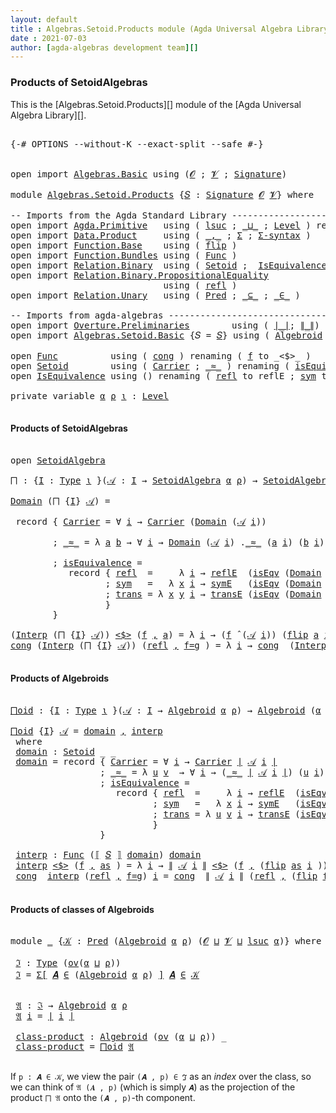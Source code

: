 ```yaml
---
layout: default
title : Algebras.Setoid.Products module (Agda Universal Algebra Library)
date : 2021-07-03
author: [agda-algebras development team][]
---
```



### Products of SetoidAlgebras

This is the [Algebras.Setoid.Products][] module of the [Agda Universal Algebra Library][].

<pre class="Agda">

<a id="299" class="Symbol">{-#</a> <a id="303" class="Keyword">OPTIONS</a> <a id="311" class="Pragma">--without-K</a> <a id="323" class="Pragma">--exact-split</a> <a id="337" class="Pragma">--safe</a> <a id="344" class="Symbol">#-}</a>


<a id="350" class="Keyword">open</a> <a id="355" class="Keyword">import</a> <a id="362" href="Algebras.Basic.html" class="Module">Algebras.Basic</a> <a id="377" class="Keyword">using</a> <a id="383" class="Symbol">(</a><a id="384" href="Algebras.Basic.html#1210" class="Generalizable">𝓞</a> <a id="386" class="Symbol">;</a> <a id="388" href="Algebras.Basic.html#1212" class="Generalizable">𝓥</a> <a id="390" class="Symbol">;</a> <a id="392" href="Algebras.Basic.html#3576" class="Function">Signature</a><a id="401" class="Symbol">)</a>

<a id="404" class="Keyword">module</a> <a id="411" href="Algebras.Setoid.Products.html" class="Module">Algebras.Setoid.Products</a> <a id="436" class="Symbol">{</a><a id="437" href="Algebras.Setoid.Products.html#437" class="Bound">𝑆</a> <a id="439" class="Symbol">:</a> <a id="441" href="Algebras.Basic.html#3576" class="Function">Signature</a> <a id="451" href="Algebras.Basic.html#1210" class="Generalizable">𝓞</a> <a id="453" href="Algebras.Basic.html#1212" class="Generalizable">𝓥</a><a id="454" class="Symbol">}</a> <a id="456" class="Keyword">where</a>

<a id="463" class="Comment">-- Imports from the Agda Standard Library ---------------------</a>
<a id="527" class="Keyword">open</a> <a id="532" class="Keyword">import</a> <a id="539" href="Agda.Primitive.html" class="Module">Agda.Primitive</a>   <a id="556" class="Keyword">using</a> <a id="562" class="Symbol">(</a> <a id="564" href="Agda.Primitive.html#780" class="Primitive">lsuc</a> <a id="569" class="Symbol">;</a> <a id="571" href="Agda.Primitive.html#810" class="Primitive Operator">_⊔_</a> <a id="575" class="Symbol">;</a> <a id="577" href="Agda.Primitive.html#597" class="Postulate">Level</a> <a id="583" class="Symbol">)</a> <a id="585" class="Keyword">renaming</a> <a id="594" class="Symbol">(</a> <a id="596" href="Agda.Primitive.html#326" class="Primitive">Set</a> <a id="600" class="Symbol">to</a> <a id="603" class="Primitive">Type</a> <a id="608" class="Symbol">)</a>
<a id="610" class="Keyword">open</a> <a id="615" class="Keyword">import</a> <a id="622" href="Data.Product.html" class="Module">Data.Product</a>     <a id="639" class="Keyword">using</a> <a id="645" class="Symbol">(</a> <a id="647" href="Agda.Builtin.Sigma.html#236" class="InductiveConstructor Operator">_,_</a> <a id="651" class="Symbol">;</a> <a id="653" href="Agda.Builtin.Sigma.html#166" class="Record">Σ</a> <a id="655" class="Symbol">;</a> <a id="657" href="Data.Product.html#916" class="Function">Σ-syntax</a> <a id="666" class="Symbol">)</a>
<a id="668" class="Keyword">open</a> <a id="673" class="Keyword">import</a> <a id="680" href="Function.Base.html" class="Module">Function.Base</a>    <a id="697" class="Keyword">using</a> <a id="703" class="Symbol">(</a> <a id="705" href="Function.Base.html#1554" class="Function">flip</a> <a id="710" class="Symbol">)</a>
<a id="712" class="Keyword">open</a> <a id="717" class="Keyword">import</a> <a id="724" href="Function.Bundles.html" class="Module">Function.Bundles</a> <a id="741" class="Keyword">using</a> <a id="747" class="Symbol">(</a> <a id="749" href="Function.Bundles.html#1868" class="Record">Func</a> <a id="754" class="Symbol">)</a>
<a id="756" class="Keyword">open</a> <a id="761" class="Keyword">import</a> <a id="768" href="Relation.Binary.html" class="Module">Relation.Binary</a>  <a id="785" class="Keyword">using</a> <a id="791" class="Symbol">(</a> <a id="793" href="Relation.Binary.Bundles.html#1009" class="Record">Setoid</a> <a id="800" class="Symbol">;</a>  <a id="803" href="Relation.Binary.Structures.html#1522" class="Record">IsEquivalence</a> <a id="817" class="Symbol">)</a>
<a id="819" class="Keyword">open</a> <a id="824" class="Keyword">import</a> <a id="831" href="Relation.Binary.PropositionalEquality.html" class="Module">Relation.Binary.PropositionalEquality</a>
                             <a id="898" class="Keyword">using</a> <a id="904" class="Symbol">(</a> <a id="906" href="Agda.Builtin.Equality.html#208" class="InductiveConstructor">refl</a> <a id="911" class="Symbol">)</a>
<a id="913" class="Keyword">open</a> <a id="918" class="Keyword">import</a> <a id="925" href="Relation.Unary.html" class="Module">Relation.Unary</a>   <a id="942" class="Keyword">using</a> <a id="948" class="Symbol">(</a> <a id="950" href="Relation.Unary.html#1101" class="Function">Pred</a> <a id="955" class="Symbol">;</a> <a id="957" href="Relation.Unary.html#1742" class="Function Operator">_⊆_</a> <a id="961" class="Symbol">;</a> <a id="963" href="Relation.Unary.html#1523" class="Function Operator">_∈_</a> <a id="967" class="Symbol">)</a>

<a id="970" class="Comment">-- Imports from agda-algebras --------------------------------------------------------------</a>
<a id="1063" class="Keyword">open</a> <a id="1068" class="Keyword">import</a> <a id="1075" href="Overture.Preliminaries.html" class="Module">Overture.Preliminaries</a>        <a id="1105" class="Keyword">using</a> <a id="1111" class="Symbol">(</a> <a id="1113" href="Overture.Preliminaries.html#4155" class="Function Operator">∣_∣</a><a id="1116" class="Symbol">;</a> <a id="1118" href="Overture.Preliminaries.html#4193" class="Function Operator">∥_∥</a><a id="1121" class="Symbol">)</a>
<a id="1123" class="Keyword">open</a> <a id="1128" class="Keyword">import</a> <a id="1135" href="Algebras.Setoid.Basic.html" class="Module">Algebras.Setoid.Basic</a> <a id="1157" class="Symbol">{</a><a id="1158" class="Argument">𝑆</a> <a id="1160" class="Symbol">=</a> <a id="1162" href="Algebras.Setoid.Products.html#437" class="Bound">𝑆</a><a id="1163" class="Symbol">}</a> <a id="1165" class="Keyword">using</a> <a id="1171" class="Symbol">(</a> <a id="1173" href="Algebras.Setoid.Basic.html#2757" class="Function">Algebroid</a> <a id="1183" class="Symbol">;</a> <a id="1185" href="Algebras.Setoid.Basic.html#1889" class="Function Operator">⟦_⟧</a> <a id="1189" class="Symbol">;</a> <a id="1191" href="Algebras.Setoid.Basic.html#3113" class="Record">SetoidAlgebra</a> <a id="1205" class="Symbol">;</a> <a id="1207" href="Algebras.Setoid.Basic.html#4158" class="Function Operator">_̂_</a> <a id="1211" class="Symbol">;</a> <a id="1213" href="Algebras.Setoid.Basic.html#1178" class="Function">ov</a> <a id="1216" class="Symbol">)</a>

<a id="1219" class="Keyword">open</a> <a id="1224" href="Function.Bundles.html#1868" class="Module">Func</a>          <a id="1238" class="Keyword">using</a> <a id="1244" class="Symbol">(</a> <a id="1246" href="Function.Bundles.html#1938" class="Field">cong</a> <a id="1251" class="Symbol">)</a> <a id="1253" class="Keyword">renaming</a> <a id="1262" class="Symbol">(</a> <a id="1264" href="Function.Bundles.html#1919" class="Field">f</a> <a id="1266" class="Symbol">to</a> <a id="1269" class="Field">_&lt;$&gt;_</a> <a id="1275" class="Symbol">)</a>
<a id="1277" class="Keyword">open</a> <a id="1282" href="Relation.Binary.Bundles.html#1009" class="Module">Setoid</a>        <a id="1296" class="Keyword">using</a> <a id="1302" class="Symbol">(</a> <a id="1304" href="Relation.Binary.Bundles.html#1072" class="Field">Carrier</a> <a id="1312" class="Symbol">;</a> <a id="1314" href="Relation.Binary.Bundles.html#1098" class="Field Operator">_≈_</a> <a id="1318" class="Symbol">)</a> <a id="1320" class="Keyword">renaming</a> <a id="1329" class="Symbol">(</a> <a id="1331" href="Relation.Binary.Bundles.html#1132" class="Field">isEquivalence</a> <a id="1345" class="Symbol">to</a> <a id="1348" class="Field">isEqv</a> <a id="1354" class="Symbol">)</a>
<a id="1356" class="Keyword">open</a> <a id="1361" href="Relation.Binary.Structures.html#1522" class="Module">IsEquivalence</a> <a id="1375" class="Keyword">using</a> <a id="1381" class="Symbol">()</a> <a id="1384" class="Keyword">renaming</a> <a id="1393" class="Symbol">(</a> <a id="1395" href="Relation.Binary.Structures.html#1568" class="Field">refl</a> <a id="1400" class="Symbol">to</a> <a id="1403" class="Field">reflE</a> <a id="1409" class="Symbol">;</a> <a id="1411" href="Relation.Binary.Structures.html#1594" class="Field">sym</a> <a id="1415" class="Symbol">to</a> <a id="1418" class="Field">symE</a> <a id="1423" class="Symbol">;</a> <a id="1425" href="Relation.Binary.Structures.html#1620" class="Field">trans</a> <a id="1431" class="Symbol">to</a> <a id="1434" class="Field">transE</a> <a id="1441" class="Symbol">)</a>

<a id="1444" class="Keyword">private</a> <a id="1452" class="Keyword">variable</a> <a id="1461" href="Algebras.Setoid.Products.html#1461" class="Generalizable">α</a> <a id="1463" href="Algebras.Setoid.Products.html#1463" class="Generalizable">ρ</a> <a id="1465" href="Algebras.Setoid.Products.html#1465" class="Generalizable">ι</a> <a id="1467" class="Symbol">:</a> <a id="1469" href="Agda.Primitive.html#597" class="Postulate">Level</a>

</pre>

#### Products of SetoidAlgebras

<pre class="Agda">

<a id="1535" class="Keyword">open</a> <a id="1540" href="Algebras.Setoid.Basic.html#3113" class="Module">SetoidAlgebra</a>

<a id="⨅"></a><a id="1555" href="Algebras.Setoid.Products.html#1555" class="Function">⨅</a> <a id="1557" class="Symbol">:</a> <a id="1559" class="Symbol">{</a><a id="1560" href="Algebras.Setoid.Products.html#1560" class="Bound">I</a> <a id="1562" class="Symbol">:</a> <a id="1564" href="Algebras.Setoid.Products.html#603" class="Primitive">Type</a> <a id="1569" href="Algebras.Setoid.Products.html#1465" class="Generalizable">ι</a> <a id="1571" class="Symbol">}(</a><a id="1573" href="Algebras.Setoid.Products.html#1573" class="Bound">𝒜</a> <a id="1575" class="Symbol">:</a> <a id="1577" href="Algebras.Setoid.Products.html#1560" class="Bound">I</a> <a id="1579" class="Symbol">→</a> <a id="1581" href="Algebras.Setoid.Basic.html#3113" class="Record">SetoidAlgebra</a> <a id="1595" href="Algebras.Setoid.Products.html#1461" class="Generalizable">α</a> <a id="1597" href="Algebras.Setoid.Products.html#1463" class="Generalizable">ρ</a><a id="1598" class="Symbol">)</a> <a id="1600" class="Symbol">→</a> <a id="1602" href="Algebras.Setoid.Basic.html#3113" class="Record">SetoidAlgebra</a> <a id="1616" class="Symbol">(</a><a id="1617" href="Algebras.Setoid.Products.html#1461" class="Generalizable">α</a> <a id="1619" href="Agda.Primitive.html#810" class="Primitive Operator">⊔</a> <a id="1621" href="Algebras.Setoid.Products.html#1465" class="Generalizable">ι</a><a id="1622" class="Symbol">)</a> <a id="1624" class="Symbol">(</a><a id="1625" href="Algebras.Setoid.Products.html#1463" class="Generalizable">ρ</a> <a id="1627" href="Agda.Primitive.html#810" class="Primitive Operator">⊔</a> <a id="1629" href="Algebras.Setoid.Products.html#1465" class="Generalizable">ι</a><a id="1630" class="Symbol">)</a>

<a id="1633" href="Algebras.Setoid.Basic.html#3179" class="Field">Domain</a> <a id="1640" class="Symbol">(</a><a id="1641" href="Algebras.Setoid.Products.html#1555" class="Function">⨅</a> <a id="1643" class="Symbol">{</a><a id="1644" href="Algebras.Setoid.Products.html#1644" class="Bound">I</a><a id="1645" class="Symbol">}</a> <a id="1647" href="Algebras.Setoid.Products.html#1647" class="Bound">𝒜</a><a id="1648" class="Symbol">)</a> <a id="1650" class="Symbol">=</a>

 <a id="1654" class="Keyword">record</a> <a id="1661" class="Symbol">{</a> <a id="1663" href="Relation.Binary.Bundles.html#1072" class="Field">Carrier</a> <a id="1671" class="Symbol">=</a> <a id="1673" class="Symbol">∀</a> <a id="1675" href="Algebras.Setoid.Products.html#1675" class="Bound">i</a> <a id="1677" class="Symbol">→</a> <a id="1679" href="Relation.Binary.Bundles.html#1072" class="Field">Carrier</a> <a id="1687" class="Symbol">(</a><a id="1688" href="Algebras.Setoid.Basic.html#3179" class="Field">Domain</a> <a id="1695" class="Symbol">(</a><a id="1696" href="Algebras.Setoid.Products.html#1647" class="Bound">𝒜</a> <a id="1698" href="Algebras.Setoid.Products.html#1675" class="Bound">i</a><a id="1699" class="Symbol">))</a>

        <a id="1711" class="Symbol">;</a> <a id="1713" href="Relation.Binary.Bundles.html#1098" class="Field Operator">_≈_</a> <a id="1717" class="Symbol">=</a> <a id="1719" class="Symbol">λ</a> <a id="1721" href="Algebras.Setoid.Products.html#1721" class="Bound">a</a> <a id="1723" href="Algebras.Setoid.Products.html#1723" class="Bound">b</a> <a id="1725" class="Symbol">→</a> <a id="1727" class="Symbol">∀</a> <a id="1729" href="Algebras.Setoid.Products.html#1729" class="Bound">i</a> <a id="1731" class="Symbol">→</a> <a id="1733" href="Algebras.Setoid.Basic.html#3179" class="Field">Domain</a> <a id="1740" class="Symbol">(</a><a id="1741" href="Algebras.Setoid.Products.html#1647" class="Bound">𝒜</a> <a id="1743" href="Algebras.Setoid.Products.html#1729" class="Bound">i</a><a id="1744" class="Symbol">)</a> <a id="1746" class="Symbol">.</a><a id="1747" href="Relation.Binary.Bundles.html#1098" class="Field Operator">_≈_</a> <a id="1751" class="Symbol">(</a><a id="1752" href="Algebras.Setoid.Products.html#1721" class="Bound">a</a> <a id="1754" href="Algebras.Setoid.Products.html#1729" class="Bound">i</a><a id="1755" class="Symbol">)</a> <a id="1757" class="Symbol">(</a><a id="1758" href="Algebras.Setoid.Products.html#1723" class="Bound">b</a> <a id="1760" href="Algebras.Setoid.Products.html#1729" class="Bound">i</a><a id="1761" class="Symbol">)</a>

        <a id="1772" class="Symbol">;</a> <a id="1774" href="Relation.Binary.Bundles.html#1132" class="Field">isEquivalence</a> <a id="1788" class="Symbol">=</a>
           <a id="1801" class="Keyword">record</a> <a id="1808" class="Symbol">{</a> <a id="1810" href="Relation.Binary.Structures.html#1568" class="Field">refl</a>  <a id="1816" class="Symbol">=</a>     <a id="1822" class="Symbol">λ</a> <a id="1824" href="Algebras.Setoid.Products.html#1824" class="Bound">i</a> <a id="1826" class="Symbol">→</a> <a id="1828" href="Algebras.Setoid.Products.html#1403" class="Field">reflE</a>  <a id="1835" class="Symbol">(</a><a id="1836" href="Algebras.Setoid.Products.html#1348" class="Field">isEqv</a> <a id="1842" class="Symbol">(</a><a id="1843" href="Algebras.Setoid.Basic.html#3179" class="Field">Domain</a> <a id="1850" class="Symbol">(</a><a id="1851" href="Algebras.Setoid.Products.html#1647" class="Bound">𝒜</a> <a id="1853" href="Algebras.Setoid.Products.html#1824" class="Bound">i</a><a id="1854" class="Symbol">)))</a>
                  <a id="1876" class="Symbol">;</a> <a id="1878" href="Relation.Binary.Structures.html#1594" class="Field">sym</a>   <a id="1884" class="Symbol">=</a>   <a id="1888" class="Symbol">λ</a> <a id="1890" href="Algebras.Setoid.Products.html#1890" class="Bound">x</a> <a id="1892" href="Algebras.Setoid.Products.html#1892" class="Bound">i</a> <a id="1894" class="Symbol">→</a> <a id="1896" href="Algebras.Setoid.Products.html#1418" class="Field">symE</a>   <a id="1903" class="Symbol">(</a><a id="1904" href="Algebras.Setoid.Products.html#1348" class="Field">isEqv</a> <a id="1910" class="Symbol">(</a><a id="1911" href="Algebras.Setoid.Basic.html#3179" class="Field">Domain</a> <a id="1918" class="Symbol">(</a><a id="1919" href="Algebras.Setoid.Products.html#1647" class="Bound">𝒜</a> <a id="1921" href="Algebras.Setoid.Products.html#1892" class="Bound">i</a><a id="1922" class="Symbol">)))(</a><a id="1926" href="Algebras.Setoid.Products.html#1890" class="Bound">x</a> <a id="1928" href="Algebras.Setoid.Products.html#1892" class="Bound">i</a><a id="1929" class="Symbol">)</a>
                  <a id="1949" class="Symbol">;</a> <a id="1951" href="Relation.Binary.Structures.html#1620" class="Field">trans</a> <a id="1957" class="Symbol">=</a> <a id="1959" class="Symbol">λ</a> <a id="1961" href="Algebras.Setoid.Products.html#1961" class="Bound">x</a> <a id="1963" href="Algebras.Setoid.Products.html#1963" class="Bound">y</a> <a id="1965" href="Algebras.Setoid.Products.html#1965" class="Bound">i</a> <a id="1967" class="Symbol">→</a> <a id="1969" href="Algebras.Setoid.Products.html#1434" class="Field">transE</a> <a id="1976" class="Symbol">(</a><a id="1977" href="Algebras.Setoid.Products.html#1348" class="Field">isEqv</a> <a id="1983" class="Symbol">(</a><a id="1984" href="Algebras.Setoid.Basic.html#3179" class="Field">Domain</a> <a id="1991" class="Symbol">(</a><a id="1992" href="Algebras.Setoid.Products.html#1647" class="Bound">𝒜</a> <a id="1994" href="Algebras.Setoid.Products.html#1965" class="Bound">i</a><a id="1995" class="Symbol">)))(</a><a id="1999" href="Algebras.Setoid.Products.html#1961" class="Bound">x</a> <a id="2001" href="Algebras.Setoid.Products.html#1965" class="Bound">i</a><a id="2002" class="Symbol">)(</a><a id="2004" href="Algebras.Setoid.Products.html#1963" class="Bound">y</a> <a id="2006" href="Algebras.Setoid.Products.html#1965" class="Bound">i</a><a id="2007" class="Symbol">)</a>
                  <a id="2027" class="Symbol">}</a>
        <a id="2037" class="Symbol">}</a>

<a id="2040" class="Symbol">(</a><a id="2041" href="Algebras.Setoid.Basic.html#3203" class="Field">Interp</a> <a id="2048" class="Symbol">(</a><a id="2049" href="Algebras.Setoid.Products.html#1555" class="Function">⨅</a> <a id="2051" class="Symbol">{</a><a id="2052" href="Algebras.Setoid.Products.html#2052" class="Bound">I</a><a id="2053" class="Symbol">}</a> <a id="2055" href="Algebras.Setoid.Products.html#2055" class="Bound">𝒜</a><a id="2056" class="Symbol">))</a> <a id="2059" href="Algebras.Setoid.Products.html#1269" class="Field Operator">&lt;$&gt;</a> <a id="2063" class="Symbol">(</a><a id="2064" href="Algebras.Setoid.Products.html#2064" class="Bound">f</a> <a id="2066" href="Agda.Builtin.Sigma.html#236" class="InductiveConstructor Operator">,</a> <a id="2068" href="Algebras.Setoid.Products.html#2068" class="Bound">a</a><a id="2069" class="Symbol">)</a> <a id="2071" class="Symbol">=</a> <a id="2073" class="Symbol">λ</a> <a id="2075" href="Algebras.Setoid.Products.html#2075" class="Bound">i</a> <a id="2077" class="Symbol">→</a> <a id="2079" class="Symbol">(</a><a id="2080" href="Algebras.Setoid.Products.html#2064" class="Bound">f</a> <a id="2082" href="Algebras.Setoid.Basic.html#4158" class="Function Operator">̂</a> <a id="2084" class="Symbol">(</a><a id="2085" href="Algebras.Setoid.Products.html#2055" class="Bound">𝒜</a> <a id="2087" href="Algebras.Setoid.Products.html#2075" class="Bound">i</a><a id="2088" class="Symbol">))</a> <a id="2091" class="Symbol">(</a><a id="2092" href="Function.Base.html#1554" class="Function">flip</a> <a id="2097" href="Algebras.Setoid.Products.html#2068" class="Bound">a</a> <a id="2099" href="Algebras.Setoid.Products.html#2075" class="Bound">i</a><a id="2100" class="Symbol">)</a>
<a id="2102" href="Function.Bundles.html#1938" class="Field">cong</a> <a id="2107" class="Symbol">(</a><a id="2108" href="Algebras.Setoid.Basic.html#3203" class="Field">Interp</a> <a id="2115" class="Symbol">(</a><a id="2116" href="Algebras.Setoid.Products.html#1555" class="Function">⨅</a> <a id="2118" class="Symbol">{</a><a id="2119" href="Algebras.Setoid.Products.html#2119" class="Bound">I</a><a id="2120" class="Symbol">}</a> <a id="2122" href="Algebras.Setoid.Products.html#2122" class="Bound">𝒜</a><a id="2123" class="Symbol">))</a> <a id="2126" class="Symbol">(</a><a id="2127" href="Agda.Builtin.Equality.html#208" class="InductiveConstructor">refl</a> <a id="2132" href="Agda.Builtin.Sigma.html#236" class="InductiveConstructor Operator">,</a> <a id="2134" href="Algebras.Setoid.Products.html#2134" class="Bound">f=g</a> <a id="2138" class="Symbol">)</a> <a id="2140" class="Symbol">=</a> <a id="2142" class="Symbol">λ</a> <a id="2144" href="Algebras.Setoid.Products.html#2144" class="Bound">i</a> <a id="2146" class="Symbol">→</a> <a id="2148" href="Function.Bundles.html#1938" class="Field">cong</a>  <a id="2154" class="Symbol">(</a><a id="2155" href="Algebras.Setoid.Basic.html#3203" class="Field">Interp</a> <a id="2162" class="Symbol">(</a><a id="2163" href="Algebras.Setoid.Products.html#2122" class="Bound">𝒜</a> <a id="2165" href="Algebras.Setoid.Products.html#2144" class="Bound">i</a><a id="2166" class="Symbol">))</a> <a id="2169" class="Symbol">(</a><a id="2170" href="Agda.Builtin.Equality.html#208" class="InductiveConstructor">refl</a> <a id="2175" href="Agda.Builtin.Sigma.html#236" class="InductiveConstructor Operator">,</a> <a id="2177" href="Function.Base.html#1554" class="Function">flip</a> <a id="2182" href="Algebras.Setoid.Products.html#2134" class="Bound">f=g</a> <a id="2186" href="Algebras.Setoid.Products.html#2144" class="Bound">i</a> <a id="2188" class="Symbol">)</a>

</pre>

#### Products of Algebroids

<pre class="Agda">

<a id="⨅oid"></a><a id="2246" href="Algebras.Setoid.Products.html#2246" class="Function">⨅oid</a> <a id="2251" class="Symbol">:</a> <a id="2253" class="Symbol">{</a><a id="2254" href="Algebras.Setoid.Products.html#2254" class="Bound">I</a> <a id="2256" class="Symbol">:</a> <a id="2258" href="Algebras.Setoid.Products.html#603" class="Primitive">Type</a> <a id="2263" href="Algebras.Setoid.Products.html#1465" class="Generalizable">ι</a> <a id="2265" class="Symbol">}(</a><a id="2267" href="Algebras.Setoid.Products.html#2267" class="Bound">𝒜</a> <a id="2269" class="Symbol">:</a> <a id="2271" href="Algebras.Setoid.Products.html#2254" class="Bound">I</a> <a id="2273" class="Symbol">→</a> <a id="2275" href="Algebras.Setoid.Basic.html#2757" class="Function">Algebroid</a> <a id="2285" href="Algebras.Setoid.Products.html#1461" class="Generalizable">α</a> <a id="2287" href="Algebras.Setoid.Products.html#1463" class="Generalizable">ρ</a><a id="2288" class="Symbol">)</a> <a id="2290" class="Symbol">→</a> <a id="2292" href="Algebras.Setoid.Basic.html#2757" class="Function">Algebroid</a> <a id="2302" class="Symbol">(</a><a id="2303" href="Algebras.Setoid.Products.html#1461" class="Generalizable">α</a> <a id="2305" href="Agda.Primitive.html#810" class="Primitive Operator">⊔</a> <a id="2307" href="Algebras.Setoid.Products.html#1465" class="Generalizable">ι</a><a id="2308" class="Symbol">)</a> <a id="2310" class="Symbol">(</a><a id="2311" href="Algebras.Setoid.Products.html#1463" class="Generalizable">ρ</a> <a id="2313" href="Agda.Primitive.html#810" class="Primitive Operator">⊔</a> <a id="2315" href="Algebras.Setoid.Products.html#1465" class="Generalizable">ι</a><a id="2316" class="Symbol">)</a>

<a id="2319" href="Algebras.Setoid.Products.html#2246" class="Function">⨅oid</a> <a id="2324" class="Symbol">{</a><a id="2325" href="Algebras.Setoid.Products.html#2325" class="Bound">I</a><a id="2326" class="Symbol">}</a> <a id="2328" href="Algebras.Setoid.Products.html#2328" class="Bound">𝒜</a> <a id="2330" class="Symbol">=</a> <a id="2332" href="Algebras.Setoid.Products.html#2356" class="Function">domain</a> <a id="2339" href="Agda.Builtin.Sigma.html#236" class="InductiveConstructor Operator">,</a> <a id="2341" href="Algebras.Setoid.Products.html#2803" class="Function">interp</a>
 <a id="2349" class="Keyword">where</a>
 <a id="2356" href="Algebras.Setoid.Products.html#2356" class="Function">domain</a> <a id="2363" class="Symbol">:</a> <a id="2365" href="Relation.Binary.Bundles.html#1009" class="Record">Setoid</a> <a id="2372" class="Symbol">_</a> <a id="2374" class="Symbol">_</a>
 <a id="2377" href="Algebras.Setoid.Products.html#2356" class="Function">domain</a> <a id="2384" class="Symbol">=</a> <a id="2386" class="Keyword">record</a> <a id="2393" class="Symbol">{</a> <a id="2395" href="Relation.Binary.Bundles.html#1072" class="Field">Carrier</a> <a id="2403" class="Symbol">=</a> <a id="2405" class="Symbol">∀</a> <a id="2407" href="Algebras.Setoid.Products.html#2407" class="Bound">i</a> <a id="2409" class="Symbol">→</a> <a id="2411" href="Relation.Binary.Bundles.html#1072" class="Field">Carrier</a> <a id="2419" href="Overture.Preliminaries.html#4155" class="Function Operator">∣</a> <a id="2421" href="Algebras.Setoid.Products.html#2328" class="Bound">𝒜</a> <a id="2423" href="Algebras.Setoid.Products.html#2407" class="Bound">i</a> <a id="2425" href="Overture.Preliminaries.html#4155" class="Function Operator">∣</a>
                 <a id="2444" class="Symbol">;</a> <a id="2446" href="Relation.Binary.Bundles.html#1098" class="Field Operator">_≈_</a> <a id="2450" class="Symbol">=</a> <a id="2452" class="Symbol">λ</a> <a id="2454" href="Algebras.Setoid.Products.html#2454" class="Bound">u</a> <a id="2456" href="Algebras.Setoid.Products.html#2456" class="Bound">v</a>  <a id="2459" class="Symbol">→</a> <a id="2461" class="Symbol">∀</a> <a id="2463" href="Algebras.Setoid.Products.html#2463" class="Bound">i</a> <a id="2465" class="Symbol">→</a> <a id="2467" class="Symbol">(</a><a id="2468" href="Relation.Binary.Bundles.html#1098" class="Field Operator">_≈_</a> <a id="2472" href="Overture.Preliminaries.html#4155" class="Function Operator">∣</a> <a id="2474" href="Algebras.Setoid.Products.html#2328" class="Bound">𝒜</a> <a id="2476" href="Algebras.Setoid.Products.html#2463" class="Bound">i</a> <a id="2478" href="Overture.Preliminaries.html#4155" class="Function Operator">∣</a><a id="2479" class="Symbol">)</a> <a id="2481" class="Symbol">(</a><a id="2482" href="Algebras.Setoid.Products.html#2454" class="Bound">u</a> <a id="2484" href="Algebras.Setoid.Products.html#2463" class="Bound">i</a><a id="2485" class="Symbol">)</a> <a id="2487" class="Symbol">(</a><a id="2488" href="Algebras.Setoid.Products.html#2456" class="Bound">v</a> <a id="2490" href="Algebras.Setoid.Products.html#2463" class="Bound">i</a><a id="2491" class="Symbol">)</a>
                 <a id="2510" class="Symbol">;</a> <a id="2512" href="Relation.Binary.Bundles.html#1132" class="Field">isEquivalence</a> <a id="2526" class="Symbol">=</a>
                    <a id="2548" class="Keyword">record</a> <a id="2555" class="Symbol">{</a> <a id="2557" href="Relation.Binary.Structures.html#1568" class="Field">refl</a>  <a id="2563" class="Symbol">=</a>     <a id="2569" class="Symbol">λ</a> <a id="2571" href="Algebras.Setoid.Products.html#2571" class="Bound">i</a> <a id="2573" class="Symbol">→</a> <a id="2575" href="Algebras.Setoid.Products.html#1403" class="Field">reflE</a>  <a id="2582" class="Symbol">(</a><a id="2583" href="Algebras.Setoid.Products.html#1348" class="Field">isEqv</a> <a id="2589" href="Overture.Preliminaries.html#4155" class="Function Operator">∣</a> <a id="2591" href="Algebras.Setoid.Products.html#2328" class="Bound">𝒜</a> <a id="2593" href="Algebras.Setoid.Products.html#2571" class="Bound">i</a> <a id="2595" href="Overture.Preliminaries.html#4155" class="Function Operator">∣</a><a id="2596" class="Symbol">)</a>
                           <a id="2625" class="Symbol">;</a> <a id="2627" href="Relation.Binary.Structures.html#1594" class="Field">sym</a>   <a id="2633" class="Symbol">=</a>   <a id="2637" class="Symbol">λ</a> <a id="2639" href="Algebras.Setoid.Products.html#2639" class="Bound">x</a> <a id="2641" href="Algebras.Setoid.Products.html#2641" class="Bound">i</a> <a id="2643" class="Symbol">→</a> <a id="2645" href="Algebras.Setoid.Products.html#1418" class="Field">symE</a>   <a id="2652" class="Symbol">(</a><a id="2653" href="Algebras.Setoid.Products.html#1348" class="Field">isEqv</a> <a id="2659" href="Overture.Preliminaries.html#4155" class="Function Operator">∣</a> <a id="2661" href="Algebras.Setoid.Products.html#2328" class="Bound">𝒜</a> <a id="2663" href="Algebras.Setoid.Products.html#2641" class="Bound">i</a> <a id="2665" href="Overture.Preliminaries.html#4155" class="Function Operator">∣</a><a id="2666" class="Symbol">)(</a><a id="2668" href="Algebras.Setoid.Products.html#2639" class="Bound">x</a> <a id="2670" href="Algebras.Setoid.Products.html#2641" class="Bound">i</a><a id="2671" class="Symbol">)</a>
                           <a id="2700" class="Symbol">;</a> <a id="2702" href="Relation.Binary.Structures.html#1620" class="Field">trans</a> <a id="2708" class="Symbol">=</a> <a id="2710" class="Symbol">λ</a> <a id="2712" href="Algebras.Setoid.Products.html#2712" class="Bound">u</a> <a id="2714" href="Algebras.Setoid.Products.html#2714" class="Bound">v</a> <a id="2716" href="Algebras.Setoid.Products.html#2716" class="Bound">i</a> <a id="2718" class="Symbol">→</a> <a id="2720" href="Algebras.Setoid.Products.html#1434" class="Field">transE</a> <a id="2727" class="Symbol">(</a><a id="2728" href="Algebras.Setoid.Products.html#1348" class="Field">isEqv</a> <a id="2734" href="Overture.Preliminaries.html#4155" class="Function Operator">∣</a> <a id="2736" href="Algebras.Setoid.Products.html#2328" class="Bound">𝒜</a> <a id="2738" href="Algebras.Setoid.Products.html#2716" class="Bound">i</a> <a id="2740" href="Overture.Preliminaries.html#4155" class="Function Operator">∣</a><a id="2741" class="Symbol">)(</a><a id="2743" href="Algebras.Setoid.Products.html#2712" class="Bound">u</a> <a id="2745" href="Algebras.Setoid.Products.html#2716" class="Bound">i</a><a id="2746" class="Symbol">)(</a><a id="2748" href="Algebras.Setoid.Products.html#2714" class="Bound">v</a> <a id="2750" href="Algebras.Setoid.Products.html#2716" class="Bound">i</a><a id="2751" class="Symbol">)</a>
                           <a id="2780" class="Symbol">}</a>
                 <a id="2799" class="Symbol">}</a>

 <a id="2803" href="Algebras.Setoid.Products.html#2803" class="Function">interp</a> <a id="2810" class="Symbol">:</a> <a id="2812" href="Function.Bundles.html#1868" class="Record">Func</a> <a id="2817" class="Symbol">(</a><a id="2818" href="Algebras.Setoid.Basic.html#1889" class="Function Operator">⟦</a> <a id="2820" href="Algebras.Setoid.Products.html#437" class="Bound">𝑆</a> <a id="2822" href="Algebras.Setoid.Basic.html#1889" class="Function Operator">⟧</a> <a id="2824" href="Algebras.Setoid.Products.html#2356" class="Function">domain</a><a id="2830" class="Symbol">)</a> <a id="2832" href="Algebras.Setoid.Products.html#2356" class="Function">domain</a>
 <a id="2840" href="Algebras.Setoid.Products.html#2803" class="Function">interp</a> <a id="2847" href="Algebras.Setoid.Products.html#1269" class="Field Operator">&lt;$&gt;</a> <a id="2851" class="Symbol">(</a><a id="2852" href="Algebras.Setoid.Products.html#2852" class="Bound">f</a> <a id="2854" href="Agda.Builtin.Sigma.html#236" class="InductiveConstructor Operator">,</a> <a id="2856" href="Algebras.Setoid.Products.html#2856" class="Bound">as</a> <a id="2859" class="Symbol">)</a> <a id="2861" class="Symbol">=</a> <a id="2863" class="Symbol">λ</a> <a id="2865" href="Algebras.Setoid.Products.html#2865" class="Bound">i</a> <a id="2867" class="Symbol">→</a> <a id="2869" href="Overture.Preliminaries.html#4193" class="Function Operator">∥</a> <a id="2871" href="Algebras.Setoid.Products.html#2328" class="Bound">𝒜</a> <a id="2873" href="Algebras.Setoid.Products.html#2865" class="Bound">i</a> <a id="2875" href="Overture.Preliminaries.html#4193" class="Function Operator">∥</a> <a id="2877" href="Algebras.Setoid.Products.html#1269" class="Field Operator">&lt;$&gt;</a> <a id="2881" class="Symbol">(</a><a id="2882" href="Algebras.Setoid.Products.html#2852" class="Bound">f</a> <a id="2884" href="Agda.Builtin.Sigma.html#236" class="InductiveConstructor Operator">,</a> <a id="2886" class="Symbol">(</a><a id="2887" href="Function.Base.html#1554" class="Function">flip</a> <a id="2892" href="Algebras.Setoid.Products.html#2856" class="Bound">as</a> <a id="2895" href="Algebras.Setoid.Products.html#2865" class="Bound">i</a> <a id="2897" class="Symbol">))</a>
 <a id="2901" href="Function.Bundles.html#1938" class="Field">cong</a>  <a id="2907" href="Algebras.Setoid.Products.html#2803" class="Function">interp</a> <a id="2914" class="Symbol">(</a><a id="2915" href="Agda.Builtin.Equality.html#208" class="InductiveConstructor">refl</a> <a id="2920" href="Agda.Builtin.Sigma.html#236" class="InductiveConstructor Operator">,</a> <a id="2922" href="Algebras.Setoid.Products.html#2922" class="Bound">f=g</a><a id="2925" class="Symbol">)</a> <a id="2927" href="Algebras.Setoid.Products.html#2927" class="Bound">i</a> <a id="2929" class="Symbol">=</a> <a id="2931" href="Function.Bundles.html#1938" class="Field">cong</a>  <a id="2937" href="Overture.Preliminaries.html#4193" class="Function Operator">∥</a> <a id="2939" href="Algebras.Setoid.Products.html#2328" class="Bound">𝒜</a> <a id="2941" href="Algebras.Setoid.Products.html#2927" class="Bound">i</a> <a id="2943" href="Overture.Preliminaries.html#4193" class="Function Operator">∥</a> <a id="2945" class="Symbol">(</a><a id="2946" href="Agda.Builtin.Equality.html#208" class="InductiveConstructor">refl</a> <a id="2951" href="Agda.Builtin.Sigma.html#236" class="InductiveConstructor Operator">,</a> <a id="2953" class="Symbol">(</a><a id="2954" href="Function.Base.html#1554" class="Function">flip</a> <a id="2959" href="Algebras.Setoid.Products.html#2922" class="Bound">f=g</a> <a id="2963" href="Algebras.Setoid.Products.html#2927" class="Bound">i</a><a id="2964" class="Symbol">))</a>

</pre>

#### Products of classes of Algebroids

<pre class="Agda">

<a id="3034" class="Keyword">module</a> <a id="3041" href="Algebras.Setoid.Products.html#3041" class="Module">_</a> <a id="3043" class="Symbol">{</a><a id="3044" href="Algebras.Setoid.Products.html#3044" class="Bound">𝒦</a> <a id="3046" class="Symbol">:</a> <a id="3048" href="Relation.Unary.html#1101" class="Function">Pred</a> <a id="3053" class="Symbol">(</a><a id="3054" href="Algebras.Setoid.Basic.html#2757" class="Function">Algebroid</a> <a id="3064" href="Algebras.Setoid.Products.html#1461" class="Generalizable">α</a> <a id="3066" href="Algebras.Setoid.Products.html#1463" class="Generalizable">ρ</a><a id="3067" class="Symbol">)</a> <a id="3069" class="Symbol">(</a><a id="3070" href="Algebras.Setoid.Products.html#451" class="Bound">𝓞</a> <a id="3072" href="Agda.Primitive.html#810" class="Primitive Operator">⊔</a> <a id="3074" href="Algebras.Setoid.Products.html#453" class="Bound">𝓥</a> <a id="3076" href="Agda.Primitive.html#810" class="Primitive Operator">⊔</a> <a id="3078" href="Agda.Primitive.html#780" class="Primitive">lsuc</a> <a id="3083" href="Algebras.Setoid.Products.html#1461" class="Generalizable">α</a><a id="3084" class="Symbol">)}</a> <a id="3087" class="Keyword">where</a>

 <a id="3095" href="Algebras.Setoid.Products.html#3095" class="Function">ℑ</a> <a id="3097" class="Symbol">:</a> <a id="3099" href="Algebras.Setoid.Products.html#603" class="Primitive">Type</a> <a id="3104" class="Symbol">(</a><a id="3105" href="Algebras.Setoid.Basic.html#1178" class="Function">ov</a><a id="3107" class="Symbol">(</a><a id="3108" href="Algebras.Setoid.Products.html#3064" class="Bound">α</a> <a id="3110" href="Agda.Primitive.html#810" class="Primitive Operator">⊔</a> <a id="3112" href="Algebras.Setoid.Products.html#3066" class="Bound">ρ</a><a id="3113" class="Symbol">))</a>
 <a id="3117" href="Algebras.Setoid.Products.html#3095" class="Function">ℑ</a> <a id="3119" class="Symbol">=</a> <a id="3121" href="Data.Product.html#916" class="Function">Σ[</a> <a id="3124" href="Algebras.Setoid.Products.html#3124" class="Bound">𝑨</a> <a id="3126" href="Data.Product.html#916" class="Function">∈</a> <a id="3128" class="Symbol">(</a><a id="3129" href="Algebras.Setoid.Basic.html#2757" class="Function">Algebroid</a> <a id="3139" href="Algebras.Setoid.Products.html#3064" class="Bound">α</a> <a id="3141" href="Algebras.Setoid.Products.html#3066" class="Bound">ρ</a><a id="3142" class="Symbol">)</a> <a id="3144" href="Data.Product.html#916" class="Function">]</a> <a id="3146" href="Algebras.Setoid.Products.html#3124" class="Bound">𝑨</a> <a id="3148" href="Relation.Unary.html#1523" class="Function Operator">∈</a> <a id="3150" href="Algebras.Setoid.Products.html#3044" class="Bound">𝒦</a>


 <a id="3155" href="Algebras.Setoid.Products.html#3155" class="Function">𝔄</a> <a id="3157" class="Symbol">:</a> <a id="3159" href="Algebras.Setoid.Products.html#3095" class="Function">ℑ</a> <a id="3161" class="Symbol">→</a> <a id="3163" href="Algebras.Setoid.Basic.html#2757" class="Function">Algebroid</a> <a id="3173" href="Algebras.Setoid.Products.html#3064" class="Bound">α</a> <a id="3175" href="Algebras.Setoid.Products.html#3066" class="Bound">ρ</a>
 <a id="3178" href="Algebras.Setoid.Products.html#3155" class="Function">𝔄</a> <a id="3180" href="Algebras.Setoid.Products.html#3180" class="Bound">i</a> <a id="3182" class="Symbol">=</a> <a id="3184" href="Overture.Preliminaries.html#4155" class="Function Operator">∣</a> <a id="3186" href="Algebras.Setoid.Products.html#3180" class="Bound">i</a> <a id="3188" href="Overture.Preliminaries.html#4155" class="Function Operator">∣</a>

 <a id="3192" href="Algebras.Setoid.Products.html#3192" class="Function">class-product</a> <a id="3206" class="Symbol">:</a> <a id="3208" href="Algebras.Setoid.Basic.html#2757" class="Function">Algebroid</a> <a id="3218" class="Symbol">(</a><a id="3219" href="Algebras.Setoid.Basic.html#1178" class="Function">ov</a> <a id="3222" class="Symbol">(</a><a id="3223" href="Algebras.Setoid.Products.html#3064" class="Bound">α</a> <a id="3225" href="Agda.Primitive.html#810" class="Primitive Operator">⊔</a> <a id="3227" href="Algebras.Setoid.Products.html#3066" class="Bound">ρ</a><a id="3228" class="Symbol">))</a> <a id="3231" class="Symbol">_</a>
 <a id="3234" href="Algebras.Setoid.Products.html#3192" class="Function">class-product</a> <a id="3248" class="Symbol">=</a> <a id="3250" href="Algebras.Setoid.Products.html#2246" class="Function">⨅oid</a> <a id="3255" href="Algebras.Setoid.Products.html#3155" class="Function">𝔄</a>

</pre>

If `p : 𝑨 ∈ 𝒦`, we view the pair `(𝑨 , p) ∈ ℑ` as an *index* over the class,
so we can think of `𝔄 (𝑨 , p)` (which is simply `𝑨`) as the projection of the
product `⨅ 𝔄` onto the `(𝑨 , p)`-th component.

